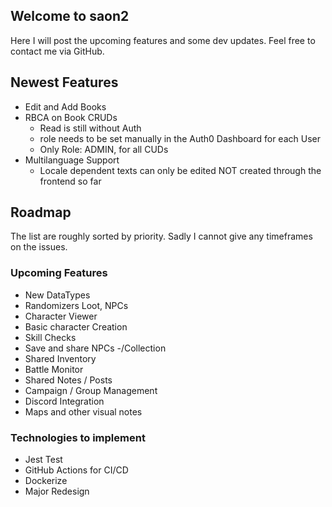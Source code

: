 ## Welcome to saon2

Here I will post the upcoming features and some dev updates. Feel free to contact me via GitHub.


## Newest Features
- Edit and Add Books
- RBCA on Book CRUDs
  - Read is still without Auth
  - role needs to be set manually in the Auth0 Dashboard for each User
  - Only Role: ADMIN, for all CUDs  
- Multilanguage Support
  - Locale dependent texts can only be edited NOT created through the frontend so far   



## Roadmap

The list are roughly sorted by priority. Sadly I cannot give any timeframes on the issues.

### Upcoming Features 
- New DataTypes
- Randomizers Loot, NPCs
- Character Viewer
- Basic character Creation
- Skill Checks
- Save and share NPCs -/Collection
- Shared Inventory
- Battle Monitor
- Shared Notes / Posts
- Campaign / Group Management
- Discord Integration
- Maps and other visual notes

### Technologies to implement
- Jest Test
- GitHub Actions for CI/CD
- Dockerize
- Major Redesign
